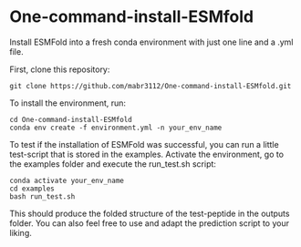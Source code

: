 # One-command-install-ESMfold
Install ESMFold into a fresh conda environment with just one line and a .yml file.

First, clone this repository:
```
git clone https://github.com/mabr3112/One-command-install-ESMfold.git
```

To install the environment, run:
```
cd One-command-install-ESMfold
conda env create -f environment.yml -n your_env_name
```

To test if the installation of ESMFold was successful, you can run a little test-script that is stored in the examples.
Activate the environment, go to the examples folder and execute the run_test.sh script:

```
conda activate your_env_name
cd examples
bash run_test.sh
```

This should produce the folded structure of the test-peptide in the outputs folder.
You can also feel free to use and adapt the prediction script to your liking.

